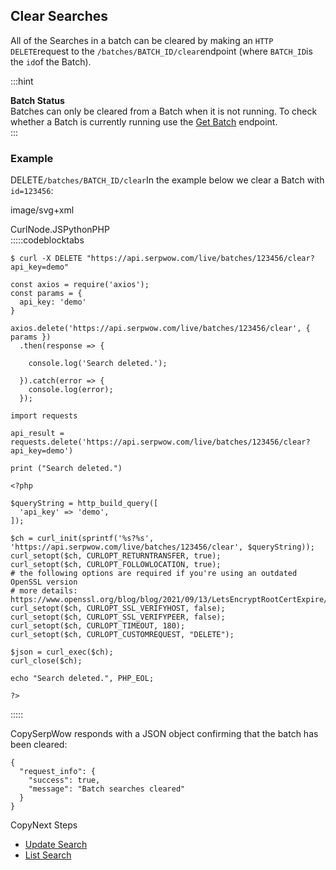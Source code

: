 Clear Searches
--------------

All of the Searches in a batch can be cleared by making an `HTTP DELETE`request to the `/batches/BATCH_ID/clear`endpoint (where `BATCH_ID`is the `id`of the Batch).

  
:::hint



**Batch Status**  
Batches can only be cleared from a Batch when it is not running. To check whether a Batch is currently running use the [Get Batch](/docs/batches-api/batches/get) endpoint.  
:::

### Example

DELETE`/batches/BATCH_ID/clear`In the example below we clear a Batch with `id=123456`:





image/svg+xml
































CurlNode.JSPythonPHP  
:::::codeblocktabs


```
$ curl -X DELETE "https://api.serpwow.com/live/batches/123456/clear?api_key=demo"
```

```
const axios = require('axios');
const params = {
  api_key: 'demo'
}

axios.delete('https://api.serpwow.com/live/batches/123456/clear', { params })
  .then(response => {

    console.log('Search deleted.');

  }).catch(error => {
    console.log(error);
  });
```

```
import requests

api_result = requests.delete('https://api.serpwow.com/live/batches/123456/clear?api_key=demo')

print ("Search deleted.")
```

```
<?php
      
$queryString = http_build_query([
  'api_key' => 'demo',
]);

$ch = curl_init(sprintf('%s?%s', 'https://api.serpwow.com/live/batches/123456/clear', $queryString));
curl_setopt($ch, CURLOPT_RETURNTRANSFER, true);
curl_setopt($ch, CURLOPT_FOLLOWLOCATION, true);
# the following options are required if you're using an outdated OpenSSL version
# more details: https://www.openssl.org/blog/blog/2021/09/13/LetsEncryptRootCertExpire/
curl_setopt($ch, CURLOPT_SSL_VERIFYHOST, false);
curl_setopt($ch, CURLOPT_SSL_VERIFYPEER, false);
curl_setopt($ch, CURLOPT_TIMEOUT, 180);
curl_setopt($ch, CURLOPT_CUSTOMREQUEST, "DELETE");

$json = curl_exec($ch);
curl_close($ch);

echo "Search deleted.", PHP_EOL;

?>
```
  
:::::

CopySerpWow responds with a JSON object confirming that the batch has been cleared:


```
{
  "request_info": {
    "success": true,
    "message": "Batch searches cleared"
  }
}
```
CopyNext Steps

* [Update Search](/docs/batches-api/searches/update)
* [List Search](/docs/batches-api/searches/list)
